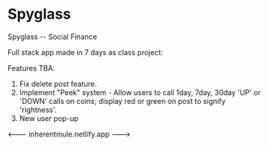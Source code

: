 # Spyglass
Spyglass -- Social Finance


Full stack app made in 7 days as class project:

Features TBA:
1. Fix delete post feature.
2. Implement "Peek" system - Allow users to call 1day, 7day, 30day 'UP' or 'DOWN' calls on coins; display red or green on post to signify 'rightness'.
3. New user pop-up


<--- inherentmule.netlify.app --->
